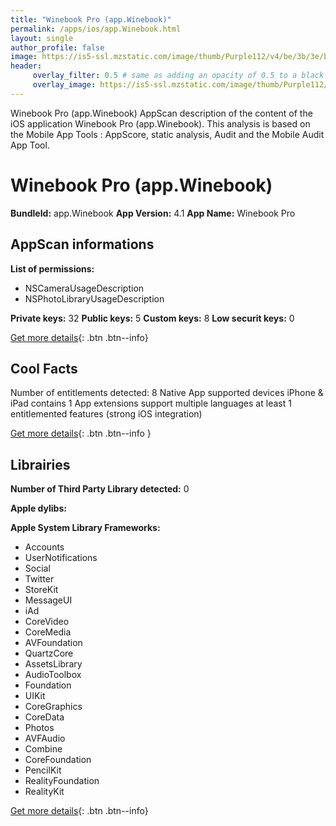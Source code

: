 ```yaml
---
title: "Winebook Pro (app.Winebook)"
permalink: /apps/ios/app.Winebook.html
layout: single
author_profile: false
image: https://is5-ssl.mzstatic.com/image/thumb/Purple112/v4/be/3b/3e/be3b3ee7-7f13-ff31-ce35-699338a4098d/AppIcon-0-1x_U007emarketing-0-7-0-85-220.jpeg/512x512bb.jpg
header: 
     overlay_filter: 0.5 # same as adding an opacity of 0.5 to a black background
     overlay_image: https://is5-ssl.mzstatic.com/image/thumb/Purple112/v4/be/3b/3e/be3b3ee7-7f13-ff31-ce35-699338a4098d/AppIcon-0-1x_U007emarketing-0-7-0-85-220.jpeg/512x512bb.jpg
---
```

Winebook Pro (app.Winebook) AppScan description of the content of the iOS application Winebook Pro (app.Winebook). This analysis is based on the Mobile App Tools : AppScore, static analysis, Audit and the Mobile Audit App Tool.

# Winebook Pro (app.Winebook)

**BundleId:** app.Winebook
**App Version:** 4.1
**App Name:** Winebook Pro


## AppScan informations 

**List of permissions:** 
- NSCameraUsageDescription
- NSPhotoLibraryUsageDescription
  
  
**Private keys:** 32
**Public keys:** 5
**Custom keys:** 8
**Low securit keys:** 0
  
[Get more details](/pricing.html){: .btn .btn--info}

## Cool Facts

Number of entitlements detected: 8
Native App
supported devices iPhone & iPad
contains 1 App extensions
support multiple languages
at least 1 entitlemented features (strong iOS integration)
  
[Get more details](/pricing.html){: .btn .btn--info }

## Librairies 
**Number of Third Party Library detected:** 0


**Apple dylibs:**


**Apple System Library Frameworks:**
- Accounts
- UserNotifications
- Social
- Twitter
- StoreKit
- MessageUI
- iAd
- CoreVideo
- CoreMedia
- AVFoundation
- QuartzCore
- AssetsLibrary
- AudioToolbox
- Foundation
- UIKit
- CoreGraphics
- CoreData
- Photos
- AVFAudio
- Combine
- CoreFoundation
- PencilKit
- RealityFoundation
- RealityKit


  
[Get more details](/pricing.html){: .btn .btn--info}

